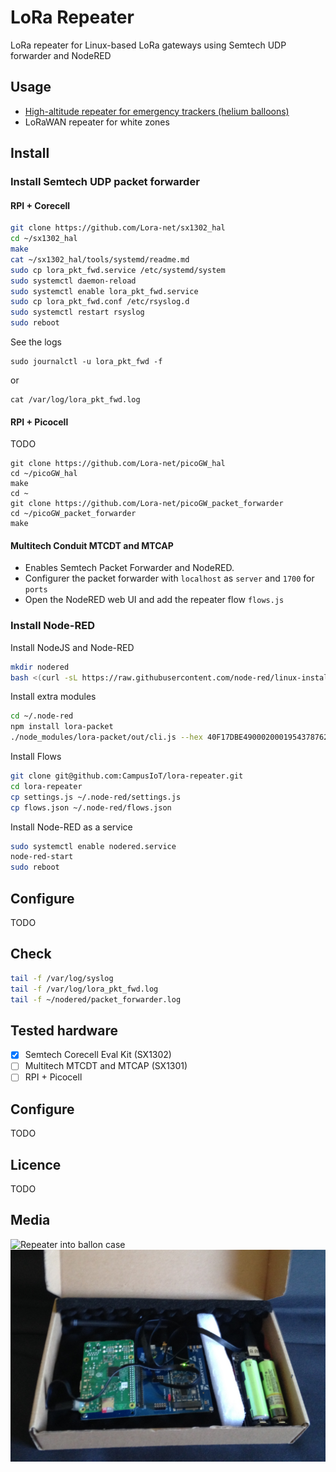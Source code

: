 # LoRa Repeater

LoRa repeater for Linux-based LoRa gateways using Semtech UDP forwarder and NodeRED

## Usage
* [High-altitude repeater for emergency trackers (helium balloons)](https://gricad-gitlab.univ-grenoble-alpes.fr/thingsat/public/-/tree/master/balloons/2021-04-15)
* LoRaWAN repeater for white zones

## Install

### Install Semtech UDP packet forwarder

#### RPI + Corecell 
```bash
git clone https://github.com/Lora-net/sx1302_hal
cd ~/sx1302_hal
make
cat ~/sx1302_hal/tools/systemd/readme.md
sudo cp lora_pkt_fwd.service /etc/systemd/system
sudo systemctl daemon-reload
sudo systemctl enable lora_pkt_fwd.service
sudo cp lora_pkt_fwd.conf /etc/rsyslog.d
sudo systemctl restart rsyslog
sudo reboot
```

See the logs
```console
sudo journalctl -u lora_pkt_fwd -f
```
or
```console
cat /var/log/lora_pkt_fwd.log
```

#### RPI + Picocell 
TODO
```console
git clone https://github.com/Lora-net/picoGW_hal
cd ~/picoGW_hal
make
cd ~
git clone https://github.com/Lora-net/picoGW_packet_forwarder
cd ~/picoGW_packet_forwarder
make
```

#### Multitech Conduit MTCDT and MTCAP
* Enables Semtech Packet Forwarder and NodeRED.
* Configurer the packet forwarder with `localhost` as `server` and `1700` for `ports`
* Open the NodeRED web UI and add the repeater flow `flows.js`

### Install Node-RED

Install NodeJS and Node-RED
```bash
mkdir nodered
bash <(curl -sL https://raw.githubusercontent.com/node-red/linux-installers/master/deb/update-nodejs-and-nodered)
```

Install extra modules
```bash
cd ~/.node-red
npm install lora-packet
./node_modules/lora-packet/out/cli.js --hex 40F17DBE4900020001954378762B11FF0D
```

Install Flows
```bash
git clone git@github.com:CampusIoT/lora-repeater.git
cd lora-repeater
cp settings.js ~/.node-red/settings.js
cp flows.json ~/.node-red/flows.json
```

Install Node-RED as a service
```bash
sudo systemctl enable nodered.service
node-red-start
sudo reboot
```

## Configure
TODO

## Check
```bash
tail -f /var/log/syslog
tail -f /var/log/lora_pkt_fwd.log
tail -f ~/nodered/packet_forwarder.log
```

## Tested hardware
* [x] Semtech Corecell Eval Kit (SX1302)
* [ ] Multitech MTCDT and MTCAP  (SX1301)
* [ ] RPI + Picocell

## Configure
TODO

## Licence
TODO

## Media

![Repeater into ballon case](https://gricad-gitlab.univ-grenoble-alpes.fr/thingsat/public/-/raw/master/balloons/2021-04-15/media/case3-internal-floor.jpg)
![Repeater](./lora-repeater.jpg)
